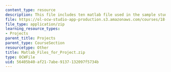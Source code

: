 ```yaml
---
content_type: resource
description: This file includes ten matlab file used in the sample student project.
file: https://ol-ocw-studio-app-production.s3.amazonaws.com/courses/18-086-mathematical-methods-for-engineers-ii-spring-2006/56405b40af217abe9137132097f5734b_Matlab_Files_for_Project.zip
file_type: application/zip
learning_resource_types:
- Projects
parent_title: Projects
parent_type: CourseSection
resourcetype: Other
title: Matlab_Files_for_Project.zip
type: OCWFile
uid: 56405b40-af21-7abe-9137-132097f5734b
---
```


